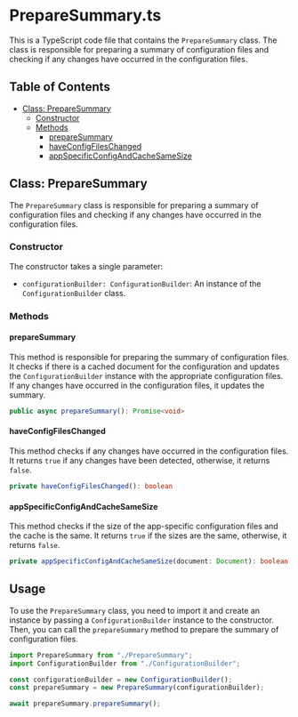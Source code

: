 # PrepareSummary.ts

This is a TypeScript code file that contains the `PrepareSummary` class. The class is responsible for preparing a summary of configuration files and checking if any changes have occurred in the configuration files.

## Table of Contents

- [Class: PrepareSummary](#class-preparesummary)
  - [Constructor](#constructor)
  - [Methods](#methods)
    - [prepareSummary](#preparesummary)
    - [haveConfigFilesChanged](#haveconfigfileschanged)
    - [appSpecificConfigAndCacheSameSize](#appspecificconfigandcachesamesize)

## Class: PrepareSummary

The `PrepareSummary` class is responsible for preparing a summary of configuration files and checking if any changes have occurred in the configuration files.

### Constructor

The constructor takes a single parameter:

- `configurationBuilder: ConfigurationBuilder`: An instance of the `ConfigurationBuilder` class.

### Methods

#### prepareSummary

This method is responsible for preparing the summary of configuration files. It checks if there is a cached document for the configuration and updates the `ConfigurationBuilder` instance with the appropriate configuration files. If any changes have occurred in the configuration files, it updates the summary.

```typescript
public async prepareSummary(): Promise<void>
```

#### haveConfigFilesChanged

This method checks if any changes have occurred in the configuration files. It returns `true` if any changes have been detected, otherwise, it returns `false`.

```typescript
private haveConfigFilesChanged(): boolean
```

#### appSpecificConfigAndCacheSameSize

This method checks if the size of the app-specific configuration files and the cache is the same. It returns `true` if the sizes are the same, otherwise, it returns `false`.

```typescript
private appSpecificConfigAndCacheSameSize(document: Document): boolean
```

## Usage

To use the `PrepareSummary` class, you need to import it and create an instance by passing a `ConfigurationBuilder` instance to the constructor. Then, you can call the `prepareSummary` method to prepare the summary of configuration files.

```typescript
import PrepareSummary from "./PrepareSummary";
import ConfigurationBuilder from "./ConfigurationBuilder";

const configurationBuilder = new ConfigurationBuilder();
const prepareSummary = new PrepareSummary(configurationBuilder);

await prepareSummary.prepareSummary();
```